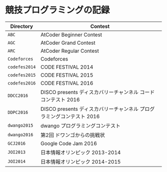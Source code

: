 # 競技プログラミングの記録

| Directory | Contest |
|---|---|
| ```ABC``` | AtCoder Beginner Contest |
| ```AGC``` | AtCoder Grand Contest |
| ```ARC``` | AtCoder Regular Contest |
| ```Codeforces``` | Codeforces |
| ```codefes2014``` | CODE FESTIVAL 2014 |
| ```codefes2015``` | CODE FESTIVAL 2015 |
| ```codefes2016``` | CODE FESTIVAL 2016 |
| ```DDCC2016``` | DISCO presents ディスカバリーチャンネル コードコンテスト 2016 |
| ```DDPC2016``` | DISCO presents ディスカバリーチャンネル プログラミングコンテスト 2016 |
| ```dwango2015``` | dwango プログラミングコンテスト |
| ```dwango2016``` | 第2回 ドワンゴからの挑戦状 |
| ```GCJ2016``` | Google Code Jam 2016 |
| ```JOI2013``` | 日本情報オリンピック 2013-2014 |
| ```JOI2014``` | 日本情報オリンピック 2014-2015 |
